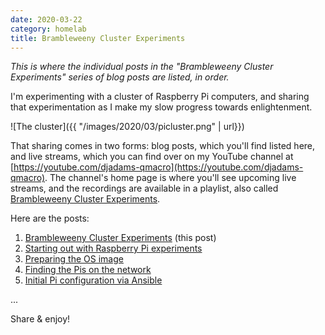 ```yaml
---
date: 2020-03-22
category: homelab
title: Brambleweeny Cluster Experiments
---
```


_This is where the individual posts in the "Brambleweeny Cluster Experiments" series of blog posts are listed, in order._

I'm experimenting with a cluster of Raspberry Pi computers, and sharing that experimentation as I make my slow progress towards enlightenment.

![The cluster]({{ "/images/2020/03/picluster.png" | url}})

That sharing comes in two forms: blog posts, which you'll find listed here, and live streams, which you can find over on my YouTube channel at [https://youtube.com/djadams-qmacro](https://youtube.com/djadams-qmacro). The channel's home page is where you'll see upcoming live streams, and the recordings are available in a playlist, also called [Brambleweeny Cluster Experiments](https://www.youtube.com/playlist?list=PLfctWmgNyOIf9rXaZp9RSM2YVxAPGGthe).

Here are the posts:

1. [Brambleweeny Cluster Experiments](/blog/posts/2020/03/22/brambleweeny-cluster-experiments) (this post)
1. [Starting out with Raspberry Pi experiments](/blog/posts/2020/03/22/starting-out-with-raspberry-pi-experiments)
1. [Preparing the OS image](/blog/posts/2020/03/22/preparing-the-os-image)
1. [Finding the Pis on the network](/blog/posts/2020/03/22/finding-the-pis-on-the-network)
1. [Initial Pi configuration via Ansible](/blog/posts/2020/04/05/initial-pi-configuration-via-ansible)

...

Share & enjoy!
